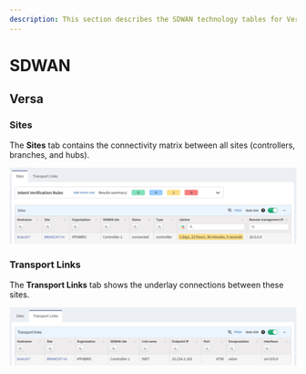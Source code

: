 ```yaml
---
description: This section describes the SDWAN technology tables for Versa (Sites and Transport Links).
---
```


# SDWAN

## Versa

### Sites

The **Sites** tab contains the connectivity matrix between all sites (controllers, branches, and hubs).

![Sites table](SDWAN_sites.png)

### Transport Links

The **Transport Links** tab shows the underlay connections between these sites.

![Transport links table](SDWAN_transport_links.png)
